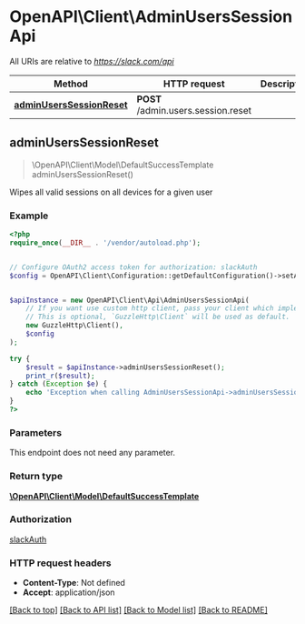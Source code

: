 # OpenAPI\Client\AdminUsersSessionApi

All URIs are relative to *https://slack.com/api*

Method | HTTP request | Description
------------- | ------------- | -------------
[**adminUsersSessionReset**](AdminUsersSessionApi.md#adminUsersSessionReset) | **POST** /admin.users.session.reset | 



## adminUsersSessionReset

> \OpenAPI\Client\Model\DefaultSuccessTemplate adminUsersSessionReset()



Wipes all valid sessions on all devices for a given user

### Example

```php
<?php
require_once(__DIR__ . '/vendor/autoload.php');


// Configure OAuth2 access token for authorization: slackAuth
$config = OpenAPI\Client\Configuration::getDefaultConfiguration()->setAccessToken('YOUR_ACCESS_TOKEN');


$apiInstance = new OpenAPI\Client\Api\AdminUsersSessionApi(
    // If you want use custom http client, pass your client which implements `GuzzleHttp\ClientInterface`.
    // This is optional, `GuzzleHttp\Client` will be used as default.
    new GuzzleHttp\Client(),
    $config
);

try {
    $result = $apiInstance->adminUsersSessionReset();
    print_r($result);
} catch (Exception $e) {
    echo 'Exception when calling AdminUsersSessionApi->adminUsersSessionReset: ', $e->getMessage(), PHP_EOL;
}
?>
```

### Parameters

This endpoint does not need any parameter.

### Return type

[**\OpenAPI\Client\Model\DefaultSuccessTemplate**](../Model/DefaultSuccessTemplate.md)

### Authorization

[slackAuth](../../README.md#slackAuth)

### HTTP request headers

- **Content-Type**: Not defined
- **Accept**: application/json

[[Back to top]](#) [[Back to API list]](../../README.md#documentation-for-api-endpoints)
[[Back to Model list]](../../README.md#documentation-for-models)
[[Back to README]](../../README.md)

